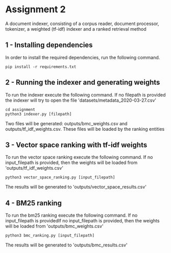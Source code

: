 # Assignment 2
A document indexer, consisting of a corpus reader, 
document processor, tokenizer, a weighted (tf-idf) indexer and a ranked retrieval method

## 1 - Installing dependencies
In order to install the required dependencies, run the following command.

```
pip install -r requirements.txt
```

## 2 - Running the indexer and generating weights
To run the indexer execute the following command. If no filepath is provided the indexer will try to open the file 'datasets/metadata_2020-03-27.csv'

```
cd assignment
python3 indexer.py [filepath]
```

Two files will be generated: outputs/bmc_weights.csv and outputs/tf_idf_weights.csv. These files will be loaded by the ranking entities

## 3 - Vector space ranking with tf-idf weights
To run the vector space ranking execute the following command. If no input_filepath is provided, then the weights will be loaded from 'outputs/tf_idf_weights.csv'

```
python3 vector_space_ranking.py [input_filepath]
```

The results will be generated to 'outputs/vector_space_results.csv'

## 4 - BM25 ranking
To run the bm25 ranking execute the following command. If no input_filepath is providedIf no input_filepath is provided, then the weights will be loaded from 'outputs/bmc_weights.csv'

```
python3 bmc_ranking.py [input_filepath]
```

The results will be generated to 'outputs/bmc_results.csv'